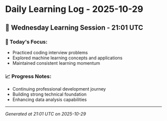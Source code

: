 # Daily Learning Log - 2025-10-29

## 📅 Wednesday Learning Session - 21:01 UTC

### 🎯 Today's Focus:
- Practiced coding interview problems
- Explored machine learning concepts and applications
- Maintained consistent learning momentum

### 📈 Progress Notes:
- Continuing professional development journey
- Building strong technical foundation
- Enhancing data analysis capabilities

---
*Generated at 21:01 UTC on 2025-10-29*
